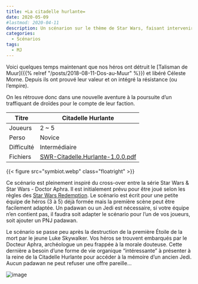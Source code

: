 ```yaml
---
title: +La citadelle hurlante=
date: 2020-05-09
#lastmod: 2020-04-11
description: Un scénarion sur le thème de Star Wars, faisant intervenir le Docteur Aphra, pas très long pour des joueurs qui aiment la baston.
categories:
  - Scénarios
tags:
  - MJ
---
```


Voici quelques temps maintenant que nos héros ont détruit le [Talisman de Muur]({{% relref "/posts/2018-08-11-Dos-au-Muur" %}}) et libéré Céleste Morne. Depuis ils ont prouvé leur valeur et on intégré la résistance (ou l’empire).

On les rétrouve donc dans une nouvelle aventure à la poursuite d’un traffiquant de droïdes pour le compte de leur faction.

<!--more-->

| Titre      | Citadelle Hurlante  |
| ---------- | ------------------- |
| Joueurs    | 2 ~ 5               |
| Perso      | Novice              |
| Difficulté | Intermédiaire       |
| Fichiers   | [SWR-Citadelle.Hurlante-1.0.0.pdf](https://github.com/star-wars-redemption/swr-citadelle-hurlante/releases/download/1.0.0/SWR-Citadelle.Hurlante-1.0.0.pdf) |

{{< figure src="symbiot.webp" class="floatright" >}}

Ce scénario est pleinement inspiré du cross-over entre la série Star Wars & Star Wars - Doctor Aphra. Il est initialement prévu pour être joué selon les règles des [Star Wars Redemption]. Le scénario est écrit pour une petite équipe de héros (3 à 5) déjà formée mais la première scène peut être facilement adaptée. Un padawan ou un Jedi est nécessaire, si votre équipe n’en contient pas, il faudra soit adapter le scénario pour l’un de vos joueurs, soit ajouter un PNJ padawan.

Le scénario se passe peu après la destruction de la première Étoile de la mort par le jeune Luke Skywalker. Vos héros se trouvent embarqués par le Docteur Aphra, archéologue un peu frappée à la morale douteuse. Cette dernière a besoin d’une forme de vie organique “intéressante” à présenter à la reine de la Citadelle Hurlante pour accéder à la mémoire d’un ancien Jedi. Aucun padawan ne peut refuser une offre pareille...

![image](https://git.framasoft.org/sw-redemption/latex-swr-class/raw/master/_img/wtfpl-badge.png)

[Star Wars Redemption]: /categories/livre-de-base/
